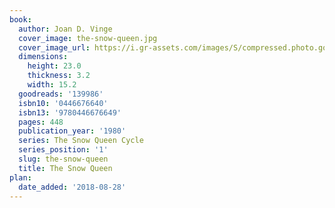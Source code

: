 ```yaml
---
book:
  author: Joan D. Vinge
  cover_image: the-snow-queen.jpg
  cover_image_url: https://i.gr-assets.com/images/S/compressed.photo.goodreads.com/books/1388298425l/139986.jpg
  dimensions:
    height: 23.0
    thickness: 3.2
    width: 15.2
  goodreads: '139986'
  isbn10: '0446676640'
  isbn13: '9780446676649'
  pages: 448
  publication_year: '1980'
  series: The Snow Queen Cycle
  series_position: '1'
  slug: the-snow-queen
  title: The Snow Queen
plan:
  date_added: '2018-08-28'
---
```

